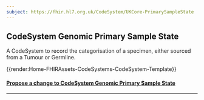 ```yaml
---
subject: https://fhir.hl7.org.uk/CodeSystem/UKCore-PrimarySampleState
---
```


## CodeSystem Genomic Primary Sample State

A CodeSystem to record the categorisation of a specimen, either sourced from a Tumour or Germline.

{{render:Home-FHIRAssets-CodeSystems-CodeSystem-Template}}

<div id="Feedback" class="tabcontent">

<h4><a href='https://simplifier.net/HL7FHIRUKCoreR4/CodeSystem-UKCore-PrimarySampleState/~issues?level=File' target="_blank">Propose a change to CodeSystem Genomic Primary Sample State </a></h4>
</div>

---
